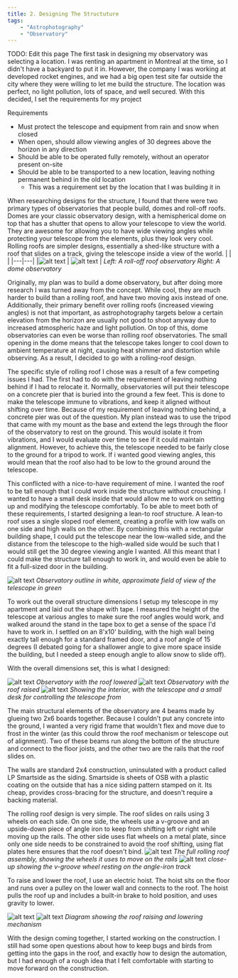 ```yaml
---
title: 2. Designing The Structuture
tags: 
    - "Astrophotography"
    - "Observatory"
---
```

TODO: Edit this page
The first task in designing my observatory was selecting a location. I was renting an apartment in Montreal at the time, so I didn't have a backyard to put it in. However, the company I was working at developed rocket engines, and we had a big open test site far outside the city where they were willing to let me build the structure. The location was perfect, no light pollution, lots of space, and well secured. With this decided, I set the requirements for my project

Requirements
- Must protect the telescope and equipment from rain and snow when closed
- When open, should allow viewing angles of 30 degrees above the horizon in any direction
- Should be able to be operated fully remotely, without an operator present on-site
- Should be able to be transported to a new location, leaving nothing permanent behind in the old location
    - This was a requirement set by the location that I was building it in

When researching designs for the structure, I found that there were two primary types of observatories that people build, domes and roll-off roofs. Domes are your classic observatory design, with a hemispherical dome on top that has a shutter that opens to allow your telescope to view the world. They are awesome for allowing you to have wide viewing angles while protecting your telescope from the elements, plus they look very cool. Rolling roofs are simpler designs, essentially a shed-like structure with a roof that slides on a track, giving the telescope inside a view of the world. 
| | | 
|---|---|
|![alt text](roll-roof-design.png) | ![alt text](dome-design.png) |
*Left: A roll-off roof observatory*
*Right: A dome observatory*

Originally, my plan was to build a dome observatory, but after doing more research I was turned away from the concept. While cool, they are much harder to build than a rolling roof, and have two moving axis instead of one. Additionally, their primary benefit over rolling roofs (increased viewing angles) is not that important, as astrophotography targets below a certain elevation from the horizon are usually not good to shoot anyway due to increased atmospheric haze and light pollution. On top of this, dome observatories can even be worse than rolling roof observatories. The small opening in the dome means that the telescope takes longer to cool down to ambient temperature at night, causing heat shimmer and distortion while observing. As a result, I decided to go with a rolling-roof design.

The specific style of rolling roof I chose was a result of a few competing issues I had. The first had to do with the requirement of leaving nothing behind if I had to relocate it. Normally, observatories will put their telescope on a concrete pier that is buried into the ground a few feet. This is done to make the telescope immune to vibrations, and keep it aligned without shifting over time. Because of my requirement of leaving nothing behind, a concrete pier was out of the question. My plan instead was to use the tripod that came with my mount as the base and extend the legs through the floor of the observatory to rest on the ground. This would isolate it from vibrations, and I would evaluate over time to see if it could maintain alignment. However, to achieve this, the telescope needed to be fairly close to the ground for a tripod to work. If i wanted good viewing angles, this would mean that the roof also had to  be low to the ground around the telescope.

This conflicted with a nice-to-have requirement of mine. I wanted the roof to be tall enough that I could work inside the structure without crouching. I wanted to have a small desk inside that would allow me to work on setting up and modifying the telescope comfortably. To be able to meet both of these requirements, I started designing a lean-to roof structure. A lean-to roof uses a single sloped roof element, creating a profile with low walls on one side and high walls on the other. By combining this with a rectangular building shape, I could put the telescope near the low-walled side, and the distance from the telescope to the high-walled side would be such that I would still get the 30 degree viewing angle I wanted. All this meant that I could make the structure tall enough to work in, and would even be able to fit a full-sized door in the building.

![alt text](field-of-view.png)
*Observatory outline in white, approximate field of view of the telescope in green*

To work out the overall structure dimensions I setup my telescope in my apartment and laid out the shape with tape. I measured the height of the telescope at various angles to make sure the roof angles would work, and walked around the stand in the tape box to get a sense of the space I'd have to work in. I settled on an 8'x10' building, with the high wall being exactly tall enough for a standard framed door, and a roof angle of 15 degrees (I debated going for a shallower angle to give more space inside the building, but I needed a steep enough angle to allow snow to slide off).

With the overall dimensions set, this is what I designed:

![alt text](cad-roof-lowered.png)
*Observatory with the roof lowered*
![alt text](cad-roof-raised.png)
*Observatory with the roof raised*
![alt text](cad-interior.png)
*Showing the interior, with the telescope and a small desk for controlling the telescope from*

The main structural elements of the observatory are 4 beams made by glueing two 2x6 boards together. Because I couldn't put any concrete into the ground, I wanted a very rigid frame that wouldn't flex and move due to frost in the winter (as this could throw the roof mechanism or telescope out of alignment). Two of these beams run along the bottom of the structure and connect to the floor joists, and the other two are the rails that the roof slides on.

The walls are standard 2x4 construction, uninsulated with a product called LP Smartside as the siding. Smartside is sheets of OSB with a plastic coating on the outside that has a nice siding pattern stamped on it. Its cheap, provides cross-bracing for the structure, and doesn't require a backing material.

The rolling roof design is very simple. The roof slides on rails using 3 wheels on each side. On one side, the wheels use a v-groove and an upside-down piece of angle iron to keep from shifting left or right while moving up the rails. The other side uses flat wheels on a metal plate, since only one side needs to be constrained to avoid the roof shifting, using flat plates here ensures that the roof doesn't bind.
![alt text](cad-roof.png)
*The full rolling roof assembly, showing the wheels it uses to move on the rails*
![alt text](cad-wheels.png)
*close-up showing the v-groove wheel resting on the angle-iron track*

To raise and lower the roof, I use an electric hoist. The hoist sits on the floor and runs over a pulley on the lower wall and connects to the roof. The hoist pulls the roof up and includes a built-in brake to hold position, and uses gravity to lower. 

![alt text](hoist-lowered.png)
![alt text](hoist-raised.png)
*Diagram showing the roof raising and lowering mechanism*

With the design coming together, I started working on the construction. I still had some open questions about how to keep bugs and birds from getting into the gaps in the roof, and exactly how to design the automation, but I had enough of a rough idea that I felt comfortable with starting to move forward on the construction.
